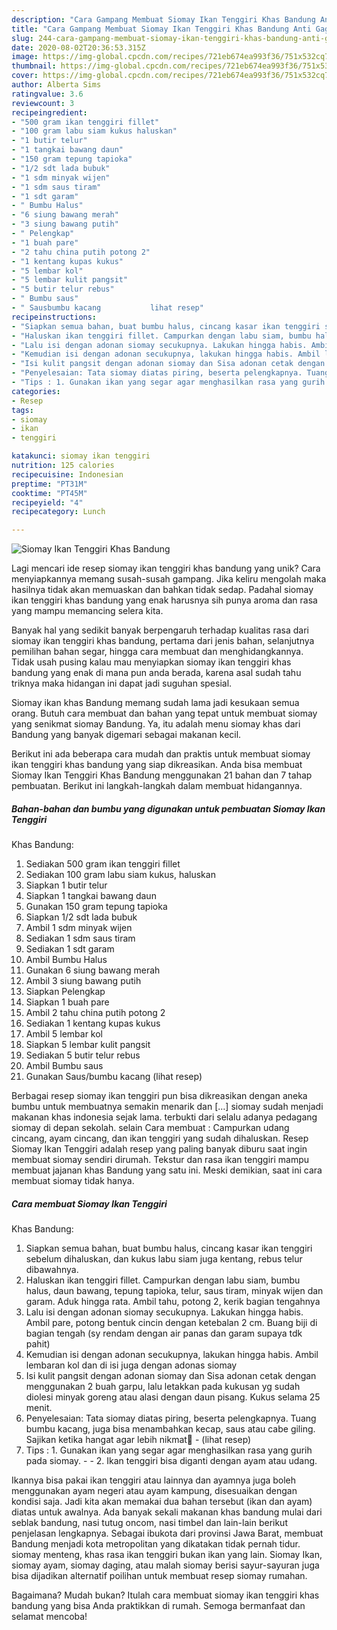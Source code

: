 ```yaml
---
description: "Cara Gampang Membuat Siomay Ikan Tenggiri Khas Bandung Anti Gagal"
title: "Cara Gampang Membuat Siomay Ikan Tenggiri Khas Bandung Anti Gagal"
slug: 244-cara-gampang-membuat-siomay-ikan-tenggiri-khas-bandung-anti-gagal
date: 2020-08-02T20:36:53.315Z
image: https://img-global.cpcdn.com/recipes/721eb674ea993f36/751x532cq70/siomay-ikan-tenggiri-khas-bandung-foto-resep-utama.jpg
thumbnail: https://img-global.cpcdn.com/recipes/721eb674ea993f36/751x532cq70/siomay-ikan-tenggiri-khas-bandung-foto-resep-utama.jpg
cover: https://img-global.cpcdn.com/recipes/721eb674ea993f36/751x532cq70/siomay-ikan-tenggiri-khas-bandung-foto-resep-utama.jpg
author: Alberta Sims
ratingvalue: 3.6
reviewcount: 3
recipeingredient:
- "500 gram ikan tenggiri fillet"
- "100 gram labu siam kukus haluskan"
- "1 butir telur"
- "1 tangkai bawang daun"
- "150 gram tepung tapioka"
- "1/2 sdt lada bubuk"
- "1 sdm minyak wijen"
- "1 sdm saus tiram"
- "1 sdt garam"
- " Bumbu Halus"
- "6 siung bawang merah"
- "3 siung bawang putih"
- " Pelengkap"
- "1 buah pare"
- "2 tahu china putih potong 2"
- "1 kentang kupas kukus"
- "5 lembar kol"
- "5 lembar kulit pangsit"
- "5 butir telur rebus"
- " Bumbu saus"
- " Sausbumbu kacang           lihat resep"
recipeinstructions:
- "Siapkan semua bahan, buat bumbu halus, cincang kasar ikan tenggiri sebelum dihaluskan, dan kukus labu siam juga kentang, rebus telur dibawahnya."
- "Haluskan ikan tenggiri fillet. Campurkan dengan labu siam, bumbu halus, daun bawang, tepung tapioka, telur, saus tiram, minyak wijen dan garam. Aduk hingga rata. Ambil tahu, potong 2, kerik bagian tengahnya"
- "Lalu isi dengan adonan siomay secukupnya. Lakukan hingga habis. Ambil pare, potong bentuk cincin dengan ketebalan 2 cm. Buang biji di bagian tengah (sy rendam dengan air panas dan garam supaya tdk pahit)"
- "Kemudian isi dengan adonan secukupnya, lakukan hingga habis. Ambil lembaran kol dan di isi juga dengan adonas siomay"
- "Isi kulit pangsit dengan adonan siomay dan Sisa adonan cetak dengan menggunakan 2 buah garpu, lalu letakkan pada kukusan yg sudah diolesi minyak goreng atau alasi dengan daun pisang. Kukus selama 25 menit."
- "Penyelesaian: Tata siomay diatas piring, beserta pelengkapnya. Tuang bumbu kacang, juga bisa menambahkan kecap, saus atau cabe giling. Sajikan ketika hangat agar lebih nikmat🙏             (lihat resep)"
- "Tips : 1. Gunakan ikan yang segar agar menghasilkan rasa yang gurih pada siomay.  2. Ikan tenggiri bisa diganti dengan ayam atau udang."
categories:
- Resep
tags:
- siomay
- ikan
- tenggiri

katakunci: siomay ikan tenggiri 
nutrition: 125 calories
recipecuisine: Indonesian
preptime: "PT31M"
cooktime: "PT45M"
recipeyield: "4"
recipecategory: Lunch

---
```



![Siomay Ikan Tenggiri
Khas Bandung](https://img-global.cpcdn.com/recipes/721eb674ea993f36/751x532cq70/siomay-ikan-tenggiri-khas-bandung-foto-resep-utama.jpg)

Lagi mencari ide resep siomay ikan tenggiri
khas bandung yang unik? Cara menyiapkannya memang susah-susah gampang. Jika keliru mengolah maka hasilnya tidak akan memuaskan dan bahkan tidak sedap. Padahal siomay ikan tenggiri
khas bandung yang enak harusnya sih punya aroma dan rasa yang mampu memancing selera kita.

Banyak hal yang sedikit banyak berpengaruh terhadap kualitas rasa dari siomay ikan tenggiri
khas bandung, pertama dari jenis bahan, selanjutnya pemilihan bahan segar, hingga cara membuat dan menghidangkannya. Tidak usah pusing kalau mau menyiapkan siomay ikan tenggiri
khas bandung yang enak di mana pun anda berada, karena asal sudah tahu triknya maka hidangan ini dapat jadi suguhan spesial.

Siomay ikan khas Bandung memang sudah lama jadi kesukaan semua orang. Butuh cara membuat dan bahan yang tepat untuk membuat siomay yang senikmat siomay Bandung. Ya, itu adalah menu siomay khas dari Bandung yang banyak digemari sebagai makanan kecil.


Berikut ini ada beberapa cara mudah dan praktis untuk membuat siomay ikan tenggiri
khas bandung yang siap dikreasikan. Anda bisa membuat Siomay Ikan Tenggiri
Khas Bandung menggunakan 21 bahan dan 7 tahap pembuatan. Berikut ini langkah-langkah dalam membuat hidangannya.

<!--inarticleads1-->

##### Bahan-bahan dan bumbu yang digunakan untuk pembuatan Siomay Ikan Tenggiri
Khas Bandung:

1. Sediakan 500 gram ikan tenggiri fillet
1. Sediakan 100 gram labu siam kukus, haluskan
1. Siapkan 1 butir telur
1. Siapkan 1 tangkai bawang daun
1. Gunakan 150 gram tepung tapioka
1. Siapkan 1/2 sdt lada bubuk
1. Ambil 1 sdm minyak wijen
1. Sediakan 1 sdm saus tiram
1. Sediakan 1 sdt garam
1. Ambil  Bumbu Halus
1. Gunakan 6 siung bawang merah
1. Ambil 3 siung bawang putih
1. Siapkan  Pelengkap
1. Siapkan 1 buah pare
1. Ambil 2 tahu china putih potong 2
1. Sediakan 1 kentang kupas kukus
1. Ambil 5 lembar kol
1. Siapkan 5 lembar kulit pangsit
1. Sediakan 5 butir telur rebus
1. Ambil  Bumbu saus
1. Gunakan  Saus/bumbu kacang           (lihat resep)


Berbagai resep siomay ikan tenggiri pun bisa dikreasikan dengan aneka bumbu untuk membuatnya semakin menarik dan […] siomay sudah menjadi makanan khas indonesia sejak lama. terbukti dari selalu adanya pedagang siomay di depan sekolah. selain Cara membuat : Campurkan udang cincang, ayam cincang, dan ikan tenggiri yang sudah dihaluskan. Resep Siomay Ikan Tenggiri adalah resep yang paling banyak diburu saat ingin membuat siomay sendiri dirumah. Tekstur dan rasa ikan tenggiri mampu membuat jajanan khas Bandung yang satu ini. Meski demikian, saat ini cara membuat siomay tidak hanya. 

<!--inarticleads2-->

##### Cara membuat Siomay Ikan Tenggiri
Khas Bandung:

1. Siapkan semua bahan, buat bumbu halus, cincang kasar ikan tenggiri sebelum dihaluskan, dan kukus labu siam juga kentang, rebus telur dibawahnya.
1. Haluskan ikan tenggiri fillet. Campurkan dengan labu siam, bumbu halus, daun bawang, tepung tapioka, telur, saus tiram, minyak wijen dan garam. Aduk hingga rata. Ambil tahu, potong 2, kerik bagian tengahnya
1. Lalu isi dengan adonan siomay secukupnya. Lakukan hingga habis. Ambil pare, potong bentuk cincin dengan ketebalan 2 cm. Buang biji di bagian tengah (sy rendam dengan air panas dan garam supaya tdk pahit)
1. Kemudian isi dengan adonan secukupnya, lakukan hingga habis. Ambil lembaran kol dan di isi juga dengan adonas siomay
1. Isi kulit pangsit dengan adonan siomay dan Sisa adonan cetak dengan menggunakan 2 buah garpu, lalu letakkan pada kukusan yg sudah diolesi minyak goreng atau alasi dengan daun pisang. Kukus selama 25 menit.
1. Penyelesaian: Tata siomay diatas piring, beserta pelengkapnya. Tuang bumbu kacang, juga bisa menambahkan kecap, saus atau cabe giling. Sajikan ketika hangat agar lebih nikmat🙏 -             (lihat resep)
1. Tips : 1. Gunakan ikan yang segar agar menghasilkan rasa yang gurih pada siomay. -  - 2. Ikan tenggiri bisa diganti dengan ayam atau udang.


Ikannya bisa pakai ikan tenggiri atau lainnya dan ayamnya juga boleh menggunakan ayam negeri atau ayam kampung, disesuaikan dengan kondisi saja. Jadi kita akan memakai dua bahan tersebut (ikan dan ayam) diatas untuk awalnya. Ada banyak sekali makanan khas bandung mulai dari seblak bandung, nasi tutug oncom, nasi timbel dan lain-lain berikut penjelasan lengkapnya. Sebagai ibukota dari provinsi Jawa Barat, membuat Bandung menjadi kota metropolitan yang dikatakan tidak pernah tidur. siomay menteng, khas rasa ikan tenggiri bukan ikan yang lain. Siomay Ikan, siomay ayam, siomay daging, atau malah siomay berisi sayur-sayuran juga bisa dijadikan alternatif poilihan untuk membuat resep siomay rumahan. 

Bagaimana? Mudah bukan? Itulah cara membuat siomay ikan tenggiri
khas bandung yang bisa Anda praktikkan di rumah. Semoga bermanfaat dan selamat mencoba!

